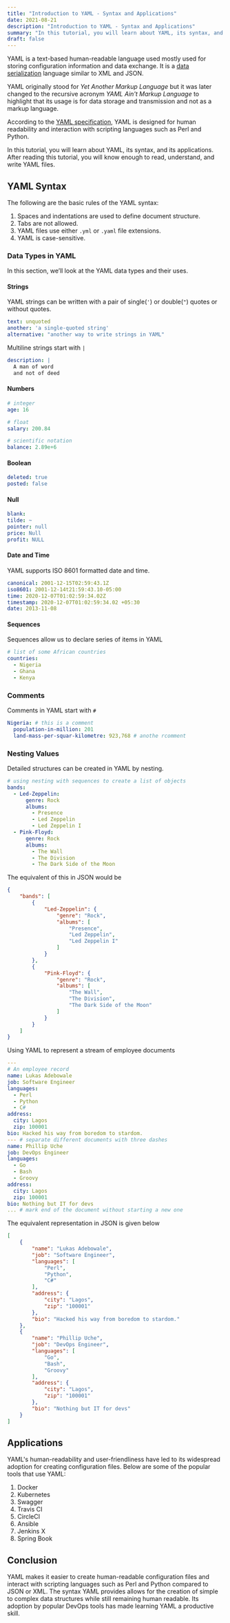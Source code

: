 ```yaml
---
title: "Introduction to YAML - Syntax and Applications"
date: 2021-08-21
description: "Introduction to YAML - Syntax and Applications"
summary: "In this tutorial, you will learn about YAML, its syntax, and its applications. After reading this tutorial, you will know enough to read, understand, and write YAML files"
draft: false
---
```


YAML is a text-based human-readable language used mostly used for storing configuration information and data exchange. It is a [data serialization](https://devopedia.org/data-serialization) language similar to XML and JSON.

YAML originally stood for *Yet Another Markup Language* but it was later changed to the recursive acronym *YAML Ain't Markup Language*  to highlight that its usage is for data storage and transmission and not as a markup language.

According to the [YAML specification](https://yaml.org/spec/history/2002-04-07.html), YAML is designed for human readability and interaction with scripting languages such as Perl and Python.

In this tutorial, you will learn about YAML, its syntax, and its applications. After reading this tutorial, you will know enough to read, understand, and write YAML files.


## YAML Syntax

The following are the basic rules of the YAML syntax:
1. Spaces and indentations are used to define document structure.
2. Tabs are not allowed.
3. YAML files use either `.yml` or `.yaml` file extensions.
4. YAML is case-sensitive.

### Data Types in YAML

In this section, we’ll look at the YAML data types and their uses.

#### Strings

YAML strings can be written with a pair of single(`'`) or double(`"`) quotes or without quotes.

```yaml
text: unquoted
another: 'a single-quoted string'
alternative: "another way to write strings in YAML"
```

Multiline strings start with `|`
```yaml
description: |
  A man of word
  and not of deed
```

#### Numbers

```yaml
# integer
age: 16

# float
salary: 200.84

# scientific notation
balance: 2.89e+6
```

#### Boolean


```yaml
deleted: true
posted: false
```

#### Null

```yaml
blank:
tilde: ~
pointer: null
price: Null
profit: NULL
```

#### Date and Time

YAML supports ISO 8601 formatted date and time. 

```yaml
canonical: 2001-12-15T02:59:43.1Z
iso8601: 2001-12-14t21:59:43.10-05:00
time: 2020-12-07T01:02:59:34.02Z
timestamp: 2020-12-07T01:02:59:34.02 +05:30
date: 2013-11-08
```

#### Sequences

Sequences allow us to declare series of items in YAML

```yaml
# list of some African countries
countries:
  - Nigeria
  - Ghana
  - Kenya      
```

### Comments

Comments in YAML start with `#`

```yaml
Nigeria: # this is a comment
  population-in-million: 201
  land-mass-per-squar-kilometre: 923,768 # anothe rcomment
```

### Nesting Values

Detailed structures can be created in YAML by nesting.

```yaml
# using nesting with sequences to create a list of objects
bands:
  - Led-Zeppelin:
      genre: Rock
      albums:
        - Presence
        - Led Zeppelin
        - Led Zeppelin I
  - Pink-Floyd:
      genre: Rock
      albums:
        - The Wall
        - The Division
        - The Dark Side of the Moon
```

The equivalent of this in JSON would be

```json
{
    "bands": [
        {
            "Led-Zeppelin": {
                "genre": "Rock",
                "albums": [
                    "Presence",
                    "Led Zeppelin",
                    "Led Zeppelin I"
                ]
            }
        },
        {
            "Pink-Floyd": {
                "genre": "Rock",
                "albums": [
                    "The Wall",
                    "The Division",
                    "The Dark Side of the Moon"
                ]
            }
        }
    ]
}
```

Using YAML to represent a stream of employee documents

```yaml
---
# An employee record
name: Lukas Adebowale
job: Software Engineer
languages:
  - Perl
  - Python
  - C#
address:
  city: Lagos
  zip: 100001
bio: Hacked his way from boredom to stardom.
--- # separate different documents with three dashes
name: Phillip Uche
job: DevOps Engineer
languages:
  - Go
  - Bash
  - Groovy
address:
  city: Lagos
  zip: 100001
bio: Nothing but IT for devs
... # mark end of the document without starting a new one
```

The equivalent representation in JSON is given below

```json
[
    {
        "name": "Lukas Adebowale",
        "job": "Software Engineer",
        "languages": [
            "Perl",
            "Python",
            "C#"
        ],
        "address": {
            "city": "Lagos",
            "zip": "100001"
        },
        "bio": "Hacked his way from boredom to stardom."
    },
    {
        "name": "Phillip Uche",
        "job": "DevOps Engineer",
        "languages": [
            "Go",
            "Bash",
            "Groovy"
        ],
        "address": {
            "city": "Lagos",
            "zip": "100001"
        },
        "bio": "Nothing but IT for devs"
    }
]
```

## Applications

YAML's human-readability and user-friendliness have led to its widespread adoption for creating configuration files. Below are some of the popular tools that use YAML:

1. Docker
2. Kubernetes
3. Swagger
4. Travis CI
5. CircleCI
6. Ansible
7. Jenkins X
8. Spring Book


## Conclusion

YAML makes it easier to create human-readable configuration files and interact with scripting languages such as Perl and Python compared to JSON or XML. The syntax YAML provides allows for the creation of simple to complex data structures while still remaining human readable. Its adoption by popular DevOps tools has made learning YAML a productive skill.
